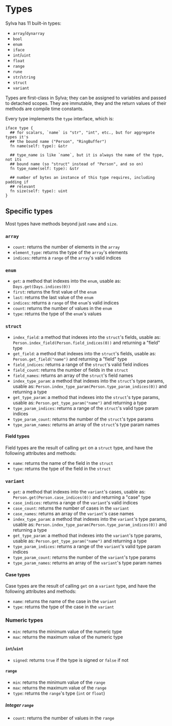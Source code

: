 # Types

Sylva has 11 built-in types:

- `array`/`dynarray`
- `bool`
- `enum`
- `iface`
- `int`/`uint`
- `float`
- `range`
- `rune`
- `str`/`string`
- `struct`
- `variant`

Types are first-class in Sylva; they can be assigned to variables and passed to
detached scopes. They are immutable, they and the return values of their
methods are compile time constants.

Every type implements the `type` interface, which is:

```sylva
iface type {
  ## for scalars, `name` is "str", "int", etc., but for aggregate types it's
  ## the bound name ("Person", "RingBuffer")
  fn name(self: type): &str

  ## type_name is like `name`, but it is always the name of the type, not its
  ## bound name (so "struct" instead of "Person", and so on)
  fn type_name(self: type): &str

  ## number of bytes an instance of this type requires, including padding if
  ## relevant
  fn size(self: type): uint
}
```

## Specific types

Most types have methods beyond just `name` and `size`.

### `array`

* `count`: returns the number of elements in the `array`
* `element_type`: returns the type of the `array`'s elements
* `indices`: returns a `range` of the `array`'s valid indices

### `enum`

* `get`: a method that indexes into the `enum`, usable as:
         `Days.get(Days.indices(0))`
* `first`: returns the first value of the `enum`
* `last`: returns the last value of the `enum`
* `indices`: returns a `range` of the `enum`'s valid indices
* `count`: returns the number of values in the `enum`
* `type`: returns the type of the `enum`'s values

### `struct`

* `index_field`: a method that indexes into the `struct`'s fields, usable as:
  `Person.index_field(Person.field_indices(0))` and returning a "field" type
* `get_field`: a method that indexes into the `struct`'s fields, usable as:
  `Person.get_field("name")` and returning a "field" type
* `field_indices`: returns a range of the `struct`'s valid field indices
* `field_count`: returns the number of fields in the `struct`
* `field_names`: returns an array of the `struct`'s field names
* `index_type_param`: a method that indexes into the `struct`'s type
  params, usable as: `Person.index_type_param(Person.type_param_indices(0))`
  and returning a type
* `get_type_param`: a method that indexes into the `struct`'s type params,
  usable as: `Person.get_type_param("name")` and returning a type
* `type_param_indices`: returns a range of the `struct`'s valid type param
  indices
* `type_param_count`: returns the number of the `struct`'s type params
* `type_param_names`: returns an array of the `struct`'s type param names

#### Field types

Field types are the result of calling `get` on a `struct` type, and have the
following attributes and methods:

* `name`: returns the name of the field in the `struct`
* `type`: returns the type of the field in the `struct`

### `variant`

* `get`: a method that indexes into the `variant`'s cases, usable as:
  `Person.get(Person.case_indices(0))` and returning a "case" type
* `case_indices`: returns a range of the `variant`'s valid indices
* `case_count`: returns the number of cases in the `variant`
* `case_names`: returns an array of the `variant`'s case names
* `index_type_param`: a method that indexes into the `variant`'s type
  params, usable as: `Person.index_type_param(Person.type_param_indices(0))`
  and returning a type
* `get_type_param`: a method that indexes into the `variant`'s type params,
  usable as: `Person.get_type_param("name")` and returning a type
* `type_param_indices`: returns a range of the `variant`'s valid type param
  indices
* `type_param_count`: returns the number of the `variant`'s type params
* `type_param_names`: returns an array of the `variant`'s type param names

#### Case types

Case types are the result of calling `get` on a `variant` type, and have the
following attributes and methods:

* `name`: returns the name of the case in the `variant`
* `type`: returns the type of the case in the `variant`

### Numeric types

* `min`: returns the minimum value of the numeric type
* `max`: returns the maximum value of the numeric type

#### `int`/`uint`

* `signed`: returns `true` if the type is signed or `false` if not

#### `range`

* `min`: returns the minimum value of the `range`
* `max`: returns the maximum value of the `range`
* `type`: returns the `range`'s type (`int` or `float`)

##### Integer `range`

* `count`: returns the number of values in the `range`
